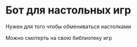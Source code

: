 # Бот для настольных игр

Нужен для того чтобы обмениваться настолками 

Можно смотерть на свою библиотеку игр
